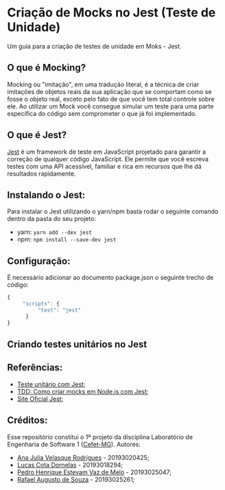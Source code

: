 # Criação de Mocks no Jest (Teste de Unidade)
Um guia para a criação de testes de unidade em Moks - Jest.

## O que é Mocking?
Mocking ou "imitação", em uma tradução literal, é a técnica de criar imitações de objetos reais da sua aplicação que se comportam como se fosse o objeto real, exceto pelo fato de que você tem total controle sobre ele. Ao utilizar um Mock você consegue simular um teste para uma parte específica do código sem comprometer o que já foi implementado. 

## O que é Jest?
[Jest](https://jestjs.io/pt-BR/) é um framework de teste em JavaScript projetado para garantir a correção de qualquer código JavaScript. Ele permite que você escreva testes com uma API acessível, familiar e rica em recursos que lhe dá resultados rapidamente.

## Instalando o Jest:
Para instalar o Jest utilizando o yarn/npm basta rodar o seguinte comando dentro da pasta do seu projeto:
- yarn: ```yarn add --dev jest```
- npm: ```npm install --save-dev jest```

## Configuração:
É necessário adicionar ao documento package.json o seguinte trecho de código:
``` javascript
{
     "scripts": {
          "test": "jest"
      }
}
```
## Criando testes unitários no Jest

## Referências:
- [Teste unitário com Jest](https://www.devmedia.com.br/teste-unitario-com-jest/41234);
- [TDD: Como criar mocks em Node.js com Jest](https://www.luiztools.com.br/post/tdd-como-criar-mocks-em-node-js-com-jest/);
- [Site Oficial Jest](https://jestjs.io/pt-BR/);

## Créditos:
Esse repositório constitui o 1º projeto da disciplina Laboratório de Engenharia de Software 1 ([Cefet-MG](https://cefetmg.br)). Autores:
- [Ana Julia Velasque Rodrigues](https://github.com/anajvelasque) - 20193020425;
- [Lucas Cota Dornelas](https://github.com/lucascdornelas) - 20193018294;
- [Pedro Henrique Estevam Vaz de Melo](https://github.com/vazConnected/) - 20193025047;
- [Rafael Augusto de Souza](https://github.com/RafaelAugustoo) - 20193025261;
